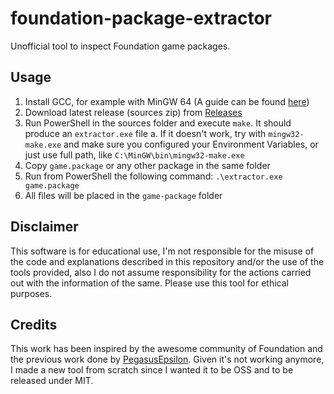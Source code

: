 # foundation-package-extractor

Unofficial tool to inspect Foundation game packages.

## Usage

1. Install GCC, for example with MinGW 64 (A guide can be found [here](https://dev.to/gamegods3/how-to-install-gcc-in-windows-10-the-easier-way-422j))
2. Download latest release (sources zip) from [Releases](https://github.com/leonardfactory/foundation-package-extractor/releases)
3. Run PowerShell in the sources folder and execute `make`. It should produce an `extractor.exe` file
    a. If it doesn't work, try with `mingw32-make.exe` and make sure you configured your Environment Variables, or just use full path, like `C:\MinGW\bin\mingw32-make.exe`
4. Copy `game.package` or any other package in the same folder
5. Run from PowerShell the following command: `.\extractor.exe game.package`
6. All files will be placed in the `game-package` folder

## Disclaimer

This software is for educational use, I'm not responsible for the misuse of the code and explanations described in this repository and/or the use of the tools provided, also I do not assume responsibility for the actions carried out with the information of the same. Please use this tool for ethical purposes.

## Credits

This work has been inspired by the awesome community of Foundation and the previous work done by [PegasusEpsilon](https://github.com/PegasusEpsilon/foundation-package-tools). Given it's not working anymore, I made a new tool from scratch since I wanted it to be OSS and to be released under MIT.